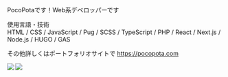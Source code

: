 PocoPotaです！Web系デベロッパーです

使用言語・技術  
HTML / CSS / JavaScript / Pug / SCSS / TypeScript / PHP / React / Next.js / Node.js / HUGO / GAS

その他詳しくはポートフォリオサイトで
https://pocopota.com

  <img align="left" src="https://github-readme-stats.vercel.app/api/top-langs/?username=PocoPota" />
  <img align="left" src="https://github-readme-stats.vercel.app/api?username=PocoPota&count_private=true&show_icons=true" />
